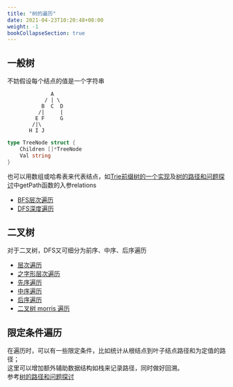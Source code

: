 ```yaml
---
title: "树的遍历"
date: 2021-04-23T10:20:48+08:00
weight: -1
bookCollapseSection: true
---
```


## 一般树
不妨假设每个结点的值是一个字符串
```
              A
            / | \
           B  C  D
          /|     |
         E F     G
        /|\
       H I J
```
```go
type TreeNode struct {
	Children []*TreeNode
	Val string
}
```

也可以用数组或哈希表来代表结点，如[Trie前缀树的一个实现](../../design/implement-trie-prefix-tree/readme.md)及[树的路径和问题探讨](../solutions/path-sum/d.go)中getPath函数的入参relations
* [BFS层次遍历](tree-traversal-levelorder.md)
* [DFS深度遍历](tree-traversal-dfs.md)

## 二叉树
对于二叉树，DFS又可细分为前序、中序、后序遍历
* [层次遍历](../binary-tree-level-order-traversal/readme.md)
* [之字形层次遍历](../binary-tree-zigzag-level-order-traversal/readme.md)
* [先序遍历](../binary-tree-preorder-traversal/readme.md)
* [中序遍历](../binary-tree-inorder-traversal/readme.md)
* [后序遍历](../binary-tree-postorder-traversal/readme.md)
* [二叉树 morris 遍历](binary-tree-morris.md)
## 限定条件遍历
在遍历时，可以有一些限定条件，比如统计从根结点到叶子结点路径和为定值的路径；  
这里可以增加额外辅助数据结构如栈来记录路径，同时做好回溯。  
参考[树的路径和问题探讨](../solutions/path-sum/d.go)